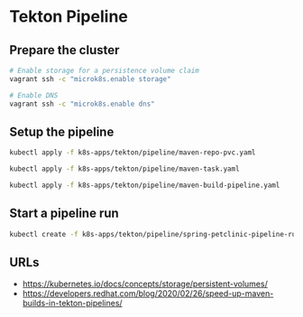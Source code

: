 # Tekton Pipeline

## Prepare the cluster

```bash
# Enable storage for a persistence volume claim
vagrant ssh -c "microk8s.enable storage"

# Enable DNS
vagrant ssh -c "microk8s.enable dns"
```

## Setup the pipeline

```bash
kubectl apply -f k8s-apps/tekton/pipeline/maven-repo-pvc.yaml

kubectl apply -f k8s-apps/tekton/pipeline/maven-task.yaml

kubectl apply -f k8s-apps/tekton/pipeline/maven-build-pipeline.yaml
```

## Start a pipeline run

```bash
kubectl create -f k8s-apps/tekton/pipeline/spring-petclinic-pipeline-run.yaml
```

## URLs

- <https://kubernetes.io/docs/concepts/storage/persistent-volumes/>
- <https://developers.redhat.com/blog/2020/02/26/speed-up-maven-builds-in-tekton-pipelines/>
